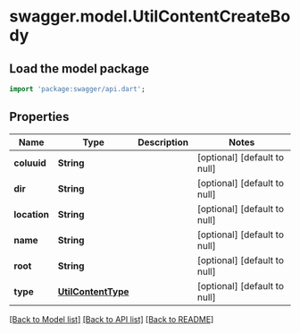 # swagger.model.UtilContentCreateBody

## Load the model package
```dart
import 'package:swagger/api.dart';
```

## Properties
Name | Type | Description | Notes
------------ | ------------- | ------------- | -------------
**coluuid** | **String** |  | [optional] [default to null]
**dir** | **String** |  | [optional] [default to null]
**location** | **String** |  | [optional] [default to null]
**name** | **String** |  | [optional] [default to null]
**root** | **String** |  | [optional] [default to null]
**type** | [**UtilContentType**](UtilContentType.md) |  | [optional] [default to null]

[[Back to Model list]](../README.md#documentation-for-models) [[Back to API list]](../README.md#documentation-for-api-endpoints) [[Back to README]](../README.md)

